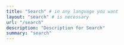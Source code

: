 ```yaml
---
title: "Search" # in any language you want
layout: "search" # is necessary
url: "/search"
description: "Description for Search"
summary: "search"
---
```

